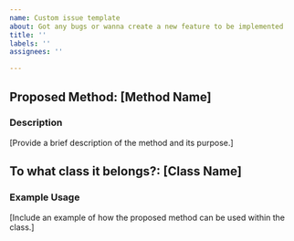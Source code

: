 ```yaml
---
name: Custom issue template
about: Got any bugs or wanna create a new feature to be implemented
title: ''
labels: ''
assignees: ''

---
```


## Proposed Method: [Method Name]

### Description
[Provide a brief description of the method and its purpose.]

## To what class it belongs?: [Class Name]

### Example Usage
[Include an example of how the proposed method can be used within the class.]
